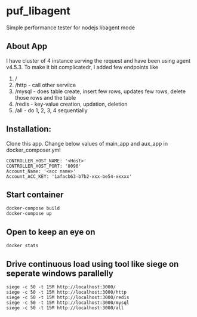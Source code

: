 # puf_libagent
Simple performance tester for nodejs libagent mode


## About App
I have cluster of 4 instance serving the request and have been using agent v4.5.3. To make it bit complicatedr,
I added few endpoints like

1. /
2. /http - call other serviice
3. /mysql - does table create, insert few rows, updates few rows, delete those rows and the table
4. /redis - key-value creation, updation, deletion
5. /all - do 1, 2, 3, 4 sequentially

## Installation:
Clone this app.
Change below values of main_app and aux_app in docker_composer.yml
```
CONTROLLER_HOST_NAME: '<Host>'
CONTROLLER_HOST_PORT: '8090'
Account_Name: '<acc name>'
Account_ACC_KEY: '1afacb63-b7b2-xxx-be54-xxxxx'
```
## Start container
```
docker-compose build
docker-compose up
```

## Open to keep an eye on
```docker stats```

## Drive continuous load using tool like siege on seperate windows parallelly
```
siege -c 50 -t 15M http://localhost:3000/
siege -c 50 -t 15M http://localhost:3000/http
siege -c 50 -t 15M http://localhost:3000/redis
siege -c 50 -t 15M http://localhost:3000/mysql
siege -c 50 -t 15M http://localhost:3000/all
```
